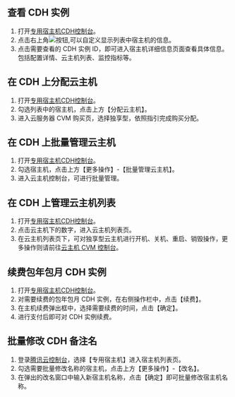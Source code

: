 ## 查看 CDH 实例
1. 打开[专用宿主机CDH控制台]( https://console.qcloud.com/cvm/cdh)。
2. 点击右上角![](//mccdn.qcloud.com/img568c92305158d.png)按钮,可以自定义显示列表中宿主机的信息。
3. 点击需要查看的 CDH 实例 ID，即可进入宿主机详细信息页面查看具体信息。包括配置详情、云主机列表、监控指标等。

## 在 CDH 上分配云主机
1.	打开[专用宿主机CDH控制台]( https://console.qcloud.com/cvm/cdh)。
2.	勾选列表中的宿主机，点击上方【分配云主机】。
3.	进入云服务器 CVM 购买页，选择独享型，依照指引完成购买分配。

## 在 CDH 上批量管理云主机
1.	打开[专用宿主机CDH控制台]( https://console.qcloud.com/cvm/cdh)。
2.	勾选宿主机，点击上方【更多操作】-【批量管理云主机】。
3.	进入云主机控制台，可进行批量管理。

## 在 CDH 上管理云主机列表
1.	打开[专用宿主机CDH控制台]( https://console.qcloud.com/cvm/cdh)。
2.	点击云主机下的数字，进入云主机列表页。
3.	在云主机列表页下，可对独享型云主机进行开机、关机、重启、销毁操作，更多操作则请前往[云主机 CVM 控制台](https://console.qcloud.com/cvm)。

## 续费包年包月 CDH 实例
1. 打开[专用宿主机CDH控制台]( https://console.qcloud.com/cvm/cdh)。
2.	对需要续费的包年包月 CDH 实例，在右侧操作栏中，点击【续费】。
3.	在主机续费弹出框中，选择需要续费的时间，点击【确定】。
4.	进行支付后即可对 CDH 实例续费。

## 批量修改 CDH 备注名
1.	登录[腾讯云控制台]( https://console.qcloud.com/)，选择【专用宿主机】进入宿主机列表页。
2.	勾选需要批量修改名称的宿主机，点击上方【更多操作】-【改名】。
3.	在弹出的改名窗口中输入新宿主机名称，点击【确定】即可批量修改宿主机名称。


